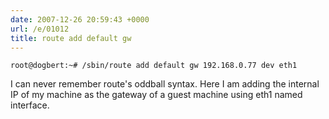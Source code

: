 ```yaml
---
date: 2007-12-26 20:59:43 +0000
url: /e/01012
title: route add default gw
---
```



    root@dogbert:~# /sbin/route add default gw 192.168.0.77 dev eth1

I can never remember route's oddball syntax. Here I am adding the internal IP
of my machine as the gateway of a guest machine using eth1 named interface.
